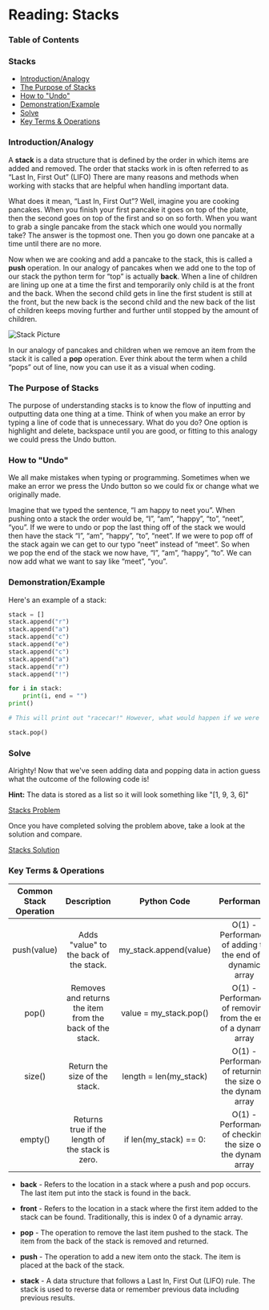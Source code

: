 # Reading: Stacks

### Table of Contents

### Stacks
* [Introduction/Analogy](#h1)
* [The Purpose of Stacks](#h2)
* [How to "Undo"](#h3)
* [Demonstration/Example](#h4)
* [Solve](#h5)
* [Key Terms & Operations](#h6)

### <a name="h1"></a>**Introduction/Analogy**
A **stack** is a data structure that is defined by the order in which items are added and removed. The order that stacks work in is often referred to as “Last In, First Out” (LIFO) There are many reasons and methods when working with stacks that are helpful when handling important data.

What does it mean, “Last In, First Out”? Well, imagine you are cooking pancakes. When you finish your first pancake it goes on top of the plate, then the second goes on top of the first and so on so forth. When you want to grab a single pancake from the stack which one would you normally take? The answer is the topmost one. Then you go down one pancake at a time until there are no more.

Now when we are cooking and add a pancake to the stack, this is called a **push** operation. In our analogy of pancakes when we add one to the top of our stack the python term for “top” is actually **back**. When a line of children are lining up one at a time the first and temporarily only child is at the front and the back. When the second child gets in line the first student is still at the front, but the new back is the second child and the new back of the list of children keeps moving further and further until stopped by the amount of children.

![Stack Picture](https://byui-cse.github.io/cse212-course/lesson03/pancake_stack.jpeg "Pancake Stack")

In our analogy of pancakes and children when we remove an item from the stack it is called a **pop** operation. Ever think about the term when a child “pops” out of line, now you can use it as a visual when coding.

### <a name="h2"></a>**The Purpose of Stacks**
The purpose of understanding stacks is to know the flow of inputting and outputting data one thing at a time. Think of when you make an error by typing a line of code that is unnecessary. What do you do? One option is highlight and delete, backspace until you are good, or fitting to this analogy we could press the Undo button.

### <a name="h3"></a>**How to "Undo"**
We all make mistakes when typing or programming. Sometimes when we make an error we press the Undo button so we could fix or change what we originally made.

Imagine that we typed the sentence, “I am happy to neet you”. When pushing onto a stack the order would be, “I”, “am”, “happy”, “to”, “neet”, “you”. If we were to undo or pop the last thing off of the stack we would then have the stack “I”, “am”, “happy”, “to”, “neet”. If we were to pop off of the stack again we can get to our typo “neet” instead of “meet”. So when we pop the end of the stack we now have, “I”, “am”, “happy”, “to”. We can now add what we want to say like “meet”, “you”.

### <a name="h4"></a>**Demonstration/Example**

Here's an example of a stack:

```python
stack = []
stack.append("r")
stack.append("a")
stack.append("c")
stack.append("e")
stack.append("c")
stack.append("a")
stack.append("r")
stack.append("!")

for i in stack:
    print(i, end = "")
print()

# This will print out "racecar!" However, what would happen if we were to pop the last piece of data that was collected, the "!"? We would simply get "racecar". In order to do this, you simply type:

stack.pop()
```

### <a name="h5"></a>**Solve**
Alrighty! Now that we've seen adding data and popping data in action guess what the outcome of the following code is!

**Hint:** The data is stored as a list so it will look something like "[1, 9, 3, 6]"

[Stacks Problem](Solve_Stacks.py)

Once you have completed solving the problem above, take a look at the solution and compare.

[Stacks Solution](Solve_Stacks_Answer.py)

### <a name="h6"></a>**Key Terms & Operations**

|Common Stack Operation|    Description   |      Python Code     |    Performance    |
|:--------------------:|:----------------:|:--------------------:|:-----------------:|
|push(value)           |Adds "value" to the back of the stack.|my_stack.append(value)|O(1) - Performance of adding to the end of a dynamic array|
|pop()                 |Removes and returns the item from the back of the stack.|value = my_stack.pop()|O(1) - Performance of removing from the end of a dynamic array|
|size()                |Return the size of the stack.|length = len(my_stack)|	O(1) - Performance of returning the size of the dynamic array|
|empty()               |Returns true if the length of the stack is zero.|if len(my_stack) == 0:|O(1) - Performance of checking the size of the dynamic array|


* **back** - Refers to the location in a stack where a push and pop occurs. The last item put into the stack is found in the back.

* **front** - Refers to the location in a stack where the first item added to the stack can be found. Traditionally, this is index 0 of a dynamic array.

* **pop** - The operation to remove the last item pushed to the stack. The item from the back of the stack is removed and returned.

* **push** - The operation to add a new item onto the stack. The item is placed at the back of the stack.

* **stack** - A data structure that follows a Last In, First Out (LIFO) rule. The stack is used to reverse data or remember previous data including previous results.